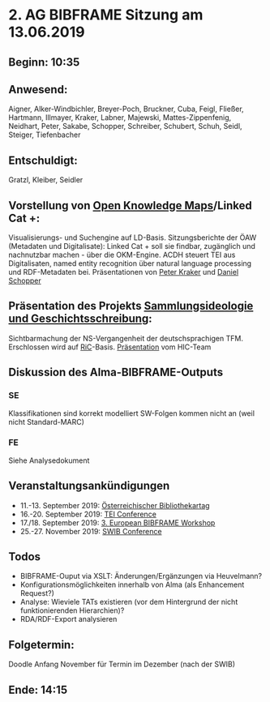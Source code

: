 # 2. AG BIBFRAME Sitzung am 13.06.2019

## Beginn: 10:35

## Anwesend:
Aigner, Alker-Windbichler, Breyer-Poch, Bruckner, Cuba, Feigl, Fließer, Hartmann, Illmayer, Kraker, Labner, Majewski, Mattes-Zippenfenig, Neidhart, Peter, Sakabe, Schopper, Schreiber, Schubert, Schuh, Seidl, Steiger, Tiefenbacher

## Entschuldigt:
Gratzl, Kleiber, Seidler

## Vorstellung von [Open Knowledge Maps](https://openknowledgemaps.org/)/Linked Cat +:
Visualisierungs- und Suchengine auf LD-Basis. Sitzungsberichte der ÖAW (Metadaten und Digitalisate): Linked Cat + soll sie findbar, zugänglich und nachnutzbar machen - über die OKM-Engine. ACDH steuert TEI aus Digitalisaten, named entity recognition über natural language processing und RDF-Metadaten bei. Präsentationen von [Peter Kraker](https://github.com/schubeb8/ld4aln/blob/master/sitzungen/002-2019-06-13/01_OKMaps_LinkedCat_Presentation.pdf) und [Daniel Schopper](https://docs.google.com/presentation/d/16k34j9XrBPMRSi-ry6r8lP--Y0-zUhy4NCMFYYtncmI/edit?usp=sharing)

## Präsentation des Projekts [Sammlungsideologie und Geschichtsschreibung](https://tfm.univie.ac.at/forschung/drittmittelprojekte/sammlungsideologie-und-geschichtsschreibung/):
Sichtbarmachung der NS-Vergangenheit der deutschsprachigen TFM. Erschlossen wird auf [RiC](https://www.ica.org/en/egad-ric-conceptual-model)-Basis.
[Präsentation](https://github.com/schubeb8/ld4aln/blob/master/sitzungen/002-2019-06-13/03_HIC%40Bibframe.pdf) vom HIC-Team

## Diskussion des Alma-BIBFRAME-Outputs

### SE
Klassifikationen sind korrekt modelliert
SW-Folgen kommen nicht an (weil nicht Standard-MARC)

### FE
Siehe Analysedokument

## Veranstaltungsankündigungen
- 11.-13. September 2019: [Österreichischer Bibliothekartag](https://bibliothekartag2019.univie.ac.at/home/)
- 16.-20. September 2019: [TEI Conference](https://graz-2019.tei-c.org/)
- 17./18. September 2019: [3. European BIBFRAME Workshop](https://www.kb.se/samverkan-och-utveckling/kalendarium-samverkan-och-utveckling/kalendarium-samverkan-och-utveckling/2019-05-22-3rd-annual-bibframe-workshop-in-europe.html)
- 25.-27. November 2019: [SWIB Conference](http://swib.org/swib19/)

## Todos
- BIBFRAME-Ouput via XSLT: Änderungen/Ergänzungen via Heuvelmann?
- Konfigurationsmöglichkeiten innerhalb von Alma (als Enhancement Request?)
- Analyse: Wieviele TATs existieren (vor dem Hintergrund der nicht funktionierenden Hierarchien)?
- RDA/RDF-Export analysieren

## Folgetermin: 
Doodle Anfang November für Termin im Dezember (nach der SWIB)

## Ende: 14:15
